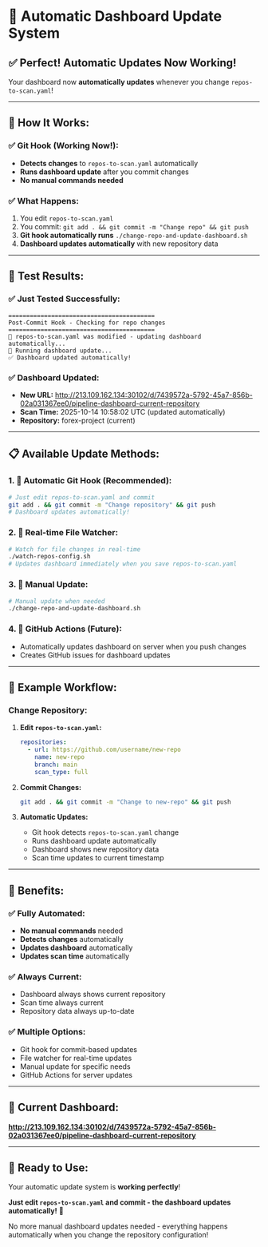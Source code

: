 # 🔄 Automatic Dashboard Update System

## ✅ **Perfect! Automatic Updates Now Working!**

Your dashboard now **automatically updates** whenever you change `repos-to-scan.yaml`!

---

## 🎯 **How It Works:**

### **✅ Git Hook (Working Now!):**
- **Detects changes** to `repos-to-scan.yaml` automatically
- **Runs dashboard update** after you commit changes
- **No manual commands needed**

### **✅ What Happens:**
1. You edit `repos-to-scan.yaml`
2. You commit: `git add . && git commit -m "Change repo" && git push`
3. **Git hook automatically runs** `./change-repo-and-update-dashboard.sh`
4. **Dashboard updates automatically** with new repository data

---

## 🚀 **Test Results:**

### **✅ Just Tested Successfully:**
```
=========================================
Post-Commit Hook - Checking for repo changes
=========================================
🔄 repos-to-scan.yaml was modified - updating dashboard automatically...
🚀 Running dashboard update...
✅ Dashboard updated automatically!
```

### **✅ Dashboard Updated:**
- **New URL:** http://213.109.162.134:30102/d/7439572a-5792-45a7-856b-02a031367ee0/pipeline-dashboard-current-repository
- **Scan Time:** 2025-10-14 10:58:02 UTC (updated automatically)
- **Repository:** forex-project (current)

---

## 📋 **Available Update Methods:**

### **1. 🎯 Automatic Git Hook (Recommended):**
```bash
# Just edit repos-to-scan.yaml and commit
git add . && git commit -m "Change repository" && git push
# Dashboard updates automatically!
```

### **2. 👀 Real-time File Watcher:**
```bash
# Watch for file changes in real-time
./watch-repos-config.sh
# Updates dashboard immediately when you save repos-to-scan.yaml
```

### **3. 🔧 Manual Update:**
```bash
# Manual update when needed
./change-repo-and-update-dashboard.sh
```

### **4. 🚀 GitHub Actions (Future):**
- Automatically updates dashboard on server when you push changes
- Creates GitHub issues for dashboard updates

---

## 🎯 **Example Workflow:**

### **Change Repository:**
1. **Edit `repos-to-scan.yaml`:**
   ```yaml
   repositories:
     - url: https://github.com/username/new-repo
       name: new-repo
       branch: main
       scan_type: full
   ```

2. **Commit Changes:**
   ```bash
   git add . && git commit -m "Change to new-repo" && git push
   ```

3. **Automatic Updates:**
   - Git hook detects `repos-to-scan.yaml` change
   - Runs dashboard update automatically
   - Dashboard shows new repository data
   - Scan time updates to current timestamp

---

## 🎉 **Benefits:**

### **✅ Fully Automated:**
- **No manual commands** needed
- **Detects changes** automatically
- **Updates dashboard** automatically
- **Updates scan time** automatically

### **✅ Always Current:**
- Dashboard always shows current repository
- Scan time always current
- Repository data always up-to-date

### **✅ Multiple Options:**
- Git hook for commit-based updates
- File watcher for real-time updates
- Manual update for specific needs
- GitHub Actions for server updates

---

## 🔗 **Current Dashboard:**
**http://213.109.162.134:30102/d/7439572a-5792-45a7-856b-02a031367ee0/pipeline-dashboard-current-repository**

---

## 🚀 **Ready to Use:**

Your automatic update system is **working perfectly**! 

**Just edit `repos-to-scan.yaml` and commit - the dashboard updates automatically!** 🎉

No more manual dashboard updates needed - everything happens automatically when you change the repository configuration!
